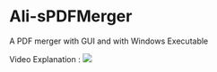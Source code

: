 # Ali-sPDFMerger
A PDF merger with GUI and with Windows Executable 

Video Explanation : 
![](https://github.com/iamAliAsgharKhan/Ali-sPDFMerger/explanation.gif)
